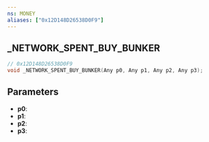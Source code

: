```yaml
---
ns: MONEY
aliases: ["0x12D148D26538D0F9"]
---
```

## _NETWORK_SPENT_BUY_BUNKER

```c
// 0x12D148D26538D0F9
void _NETWORK_SPENT_BUY_BUNKER(Any p0, Any p1, Any p2, Any p3);
```


## Parameters
* **p0**: 
* **p1**: 
* **p2**: 
* **p3**: 

